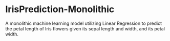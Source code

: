 # IrisPrediction-Monolithic
A monolithic machine learning model utilizing Linear Regression to predict the petal length of Iris flowers given its sepal length and width, and its petal width.
